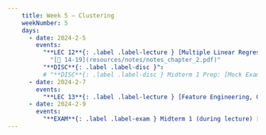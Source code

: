 ```yaml
---
    title: Week 5 – Clustering
    weekNumber: 5
    days:
      - date: 2024-2-5
        events:
          "**LEC 12**{: .label .label-lecture } [Multiple Linear Regression and Feature Engineering](resources/lecture/lec12.pdf)  [👩‍💻](http://datahub.ucsd.edu/user-redirect/git-sync?repo=https://github.com/dsc-courses/dsc40a-2023-sp&subPath=resources/lecture/lec12/lec12.ipynb)":
            "[📖 14-19](resources/notes/notes_chapter_2.pdf)"
          "**DISC**{: .label .label-disc }":
          # "**DISC**{: .label .label-disc } Midterm 1 Prep: [Mock Exam](resources/exams/mockmidterm1.pdf), [Solutions](resources/exams/mockmidterm1sol.pdf), and [Rubric](resources/exams/mockmidterm1rubric.pdf)":
      - date: 2024-2-7
        events:
          "**LEC 13**{: .label .label-lecture } [Feature Engineering, Clustering](resources/lecture/lec13.pdf)  [👩‍💻](http://datahub.ucsd.edu/user-redirect/git-sync?repo=https://github.com/dsc-courses/dsc40a-2023-sp&subPath=resources/lecture/lec13/lec13.ipynb)":
      - date: 2024-2-9
        events:
          "**EXAM**{: .label .label-exam } Midterm 1 (during lecture) [📝](resources/exams/reference_1.pdf)":
---
```



